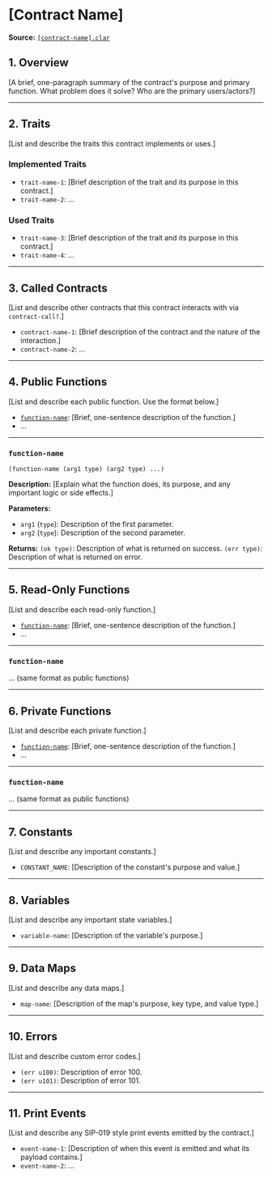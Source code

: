 # [Contract Name]

**Source:** [`[contract-name].clar`](../contracts/[path/to/contract.clar])

## 1. Overview

[A brief, one-paragraph summary of the contract's purpose and primary function. What problem does it solve? Who are the primary users/actors?]

---

## 2. Traits

[List and describe the traits this contract implements or uses.]

### Implemented Traits
- `trait-name-1`: [Brief description of the trait and its purpose in this contract.]
- `trait-name-2`: ...

### Used Traits
- `trait-name-3`: [Brief description of the trait and its purpose in this contract.]
- `trait-name-4`: ...

---

## 3. Called Contracts

[List and describe other contracts that this contract interacts with via `contract-call?`.]

- `contract-name-1`: [Brief description of the contract and the nature of the interaction.]
- `contract-name-2`: ...

---

## 4. Public Functions

[List and describe each public function. Use the format below.]

- [`function-name`](#function-name): [Brief, one-sentence description of the function.]
- ...

---

### `function-name`

`(function-name (arg1 type) (arg2 type) ...)`

**Description:**
[Explain what the function does, its purpose, and any important logic or side effects.]

**Parameters:**
- `arg1` (`type`): Description of the first parameter.
- `arg2` (`type`): Description of the second parameter.

**Returns:**
`(ok type)`: Description of what is returned on success.
`(err type)`: Description of what is returned on error.

---

## 5. Read-Only Functions

[List and describe each read-only function.]

- [`function-name`](#function-name): [Brief, one-sentence description of the function.]
- ...

---

### `function-name`

... (same format as public functions)

---

## 6. Private Functions

[List and describe each private function.]

- [`function-name`](#function-name): [Brief, one-sentence description of the function.]
- ...

---

### `function-name`

... (same format as public functions)

---

## 7. Constants

[List and describe any important constants.]

- `CONSTANT_NAME`: [Description of the constant's purpose and value.]

---

## 8. Variables

[List and describe any important state variables.]

- `variable-name`: [Description of the variable's purpose.]

---

## 9. Data Maps

[List and describe any data maps.]

- `map-name`: [Description of the map's purpose, key type, and value type.]

---

## 10. Errors

[List and describe custom error codes.]

- `(err u100)`: Description of error 100.
- `(err u101)`: Description of error 101.

---

## 11. Print Events

[List and describe any SIP-019 style print events emitted by the contract.]

- `event-name-1`: [Description of when this event is emitted and what its payload contains.]
- `event-name-2`: ...
